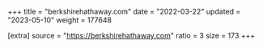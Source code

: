 +++
title = "berkshirehathaway.com"
date = "2022-03-22"
updated = "2023-05-10"
weight = 177648

[extra]
source = "https://berkshirehathaway.com"
ratio = 3
size = 173
+++
